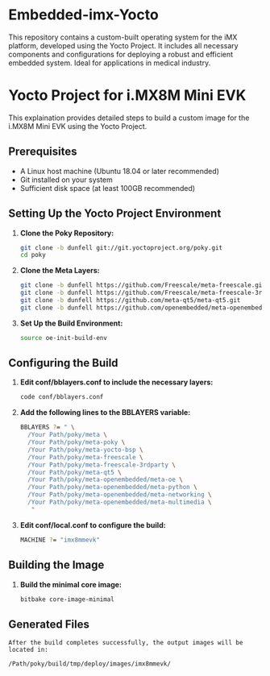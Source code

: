 # Embedded-imx-Yocto
This repository contains a custom-built operating system for the iMX platform, developed using the Yocto Project. It includes all necessary components and configurations for deploying a robust and efficient embedded system. Ideal for applications in medical industry.
# Yocto Project for i.MX8M Mini EVK

This explaination provides detailed steps to build a custom image for the i.MX8M Mini EVK using the Yocto Project.

## Prerequisites

- A Linux host machine (Ubuntu 18.04 or later recommended)
- Git installed on your system
- Sufficient disk space (at least 100GB recommended)

## Setting Up the Yocto Project Environment

1. **Clone the Poky Repository:**
   ```sh
   git clone -b dunfell git://git.yoctoproject.org/poky.git
   cd poky
2. **Clone the Meta Layers:**
   ```sh
   git clone -b dunfell https://github.com/Freescale/meta-freescale.git
   git clone -b dunfell https://github.com/Freescale/meta-freescale-3rdparty.git
   git clone -b dunfell https://github.com/meta-qt5/meta-qt5.git
   git clone -b dunfell https://github.com/openembedded/meta-openembedded.git
3. **Set Up the Build Environment:**
   ```sh
   source oe-init-build-env

## Configuring the Build

1. **Edit conf/bblayers.conf to include the necessary layers:**
   ```sh
   code conf/bblayers.conf

2. **Add the following lines to the BBLAYERS variable:**
   ```sh
   BBLAYERS ?= " \
     /Your Path/poky/meta \
     /Your Path/poky/meta-poky \
     /Your Path/poky/meta-yocto-bsp \
     /Your Path/poky/meta-freescale \
     /Your Path/poky/meta-freescale-3rdparty \
     /Your Path/poky/meta-qt5 \
     /Your Path/poky/meta-openembedded/meta-oe \
     /Your Path/poky/meta-openembedded/meta-python \
     /Your Path/poky/meta-openembedded/meta-networking \
     /Your Path/poky/meta-openembedded/meta-multimedia \
      "
3. **Edit conf/local.conf to configure the build:**
   ```sh
   MACHINE ?= "imx8mmevk"
   
## Building the Image
1. **Build the minimal core image:**
   ```sh
   bitbake core-image-minimal

## Generated Files
    After the build completes successfully, the output images will be located in:
   ```sh
   /Path/poky/build/tmp/deploy/images/imx8mmevk/
